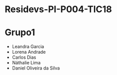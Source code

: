 # Residevs-PI-P004-TIC18

# Grupo1
 - Leandra Garcia
 - Lorena Andrade 
 - Carlos Dias
 - Náthalie Lima
 - Daniel Oliveira da Silva
